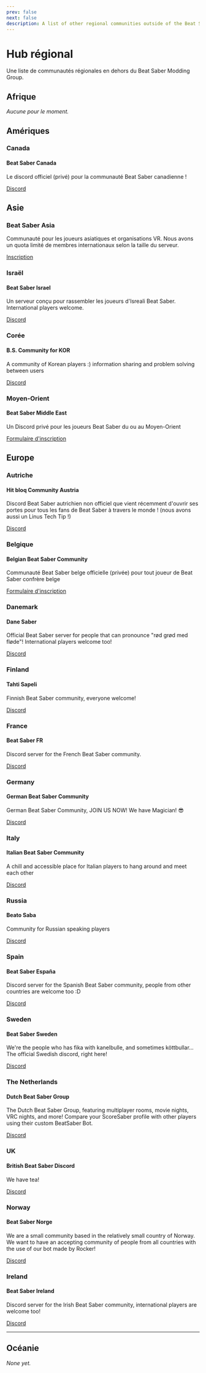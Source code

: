 ```yaml
---
prev: false
next: false
description: A list of other regional communities outside of the Beat Saber Modding Group
---
```


# Hub régional

Une liste de communautés régionales en dehors du Beat Saber Modding Group.

## Afrique

_Aucune pour le moment._

## Amériques

### Canada

#### Beat Saber Canada

Le discord officiel (privé) pour la communauté Beat Saber canadienne !

[Discord](https://discord.gg/vvq7wX3)

## Asie

### Beat Saber Asia

Communauté pour les joueurs asiatiques et organisations VR. Nous avons un quota limité de membres internationaux selon la taille du serveur.

[Inscription](https://forms.gle/Ga3jWoCkugPBD6BZ6)

### Israël

#### Beat Saber Israel

Un serveur conçu pour rassembler les joueurs d'Isreali Beat Saber. International players welcome.

[Discord](https://discord.gg/HHH7sK8)

### Corée

#### B.S. Community for KOR

A community of Korean players :) information sharing and problem solving between users

[Discord](https://discord.gg/SEFBZrG)

### Moyen-Orient

#### Beat Saber Middle East

Un Discord privé pour les joueurs Beat Saber du ou au Moyen-Orient

[Formulaire d'inscription](http://bit.ly/BSME_Application)

## Europe

### Autriche

#### Hit bloq Community Austria

Discord Beat Saber autrichien non officiel que vient récemment d'ouvrir ses portes pour tous les fans de Beat Saber à travers le monde ! (nous avons aussi un Linus Tech Tip !)

[Discord](https://discord.gg/TvRkNY2)

### Belgique

#### Belgian Beat Saber Community

Communauté Beat Saber belge officielle (privée) pour tout joueur de Beat Saber confrère belge

[Formulaire d'inscription](https://forms.gle/26VXi4HmnZnDoPZN7)

### Danemark

#### Dane Saber

Official Beat Saber server for people that can pronounce "rød grød med fløde"! International players welcome too!

[Discord](https://discord.gg/QNzRMukPSP)

### Finland

#### Tahti Sapeli

Finnish Beat Saber community, everyone welcome!

[Discord](https://discord.gg/qCtX7yBv7J)

### France

#### Beat Saber FR

Discord server for the French Beat Saber community.

[Discord](https://discord.gg/8cAAa7J)

### Germany

#### German Beat Saber Community

German Beat Saber Community, JOIN US NOW! We have Magician! 😎

[Discord](https://discord.gg/NkYn6tkvMh)

### Italy

#### Italian Beat Saber Community

A chill and accessible place for Italian players to hang around and meet each other

[Discord](https://discord.gg/asdJZ7cTxe)

### Russia

#### Beato Saba

Community for Russian speaking players

[Discord](https://discord.gg/5JXRY8z)

### Spain

#### Beat Saber España

Discord server for the Spanish Beat Saber community, people from other countries are welcome too :D

[Discord](https://discord.com/invite/x6mChxk)

### Sweden

#### Beat Saber Sweden

We're the people who has fika with kanelbulle, and sometimes köttbullar...  
The official Swedish discord, right here!

[Discord](https://discord.gg/9HavEGBzZz)

### The Netherlands

#### Dutch Beat Saber Group

The Dutch Beat Saber Group, featuring multiplayer rooms, movie nights, VRC nights, and more! Compare your ScoreSaber profile with other players using their custom BeatSaber Bot.

[Discord](https://discord.gg/sDa7xrE)

### UK

#### British Beat Saber Discord

We have tea!

[Discord](https://discord.gg/FC2pzeN)

### Norway

#### Beat Saber Norge

We are a small community based in the relatively small country of Norway. We want to have an accepting community of people from all countries with the use of our bot made by Rocker!

[Discord](https://discord.gg/nZuY3yM)

### Ireland

#### Beat Saber Ireland

Discord server for the Irish Beat Saber community, international players are welcome too!

[Discord](https://discord.gg/uKQzjRQ)

---

## Océanie

_None yet._
